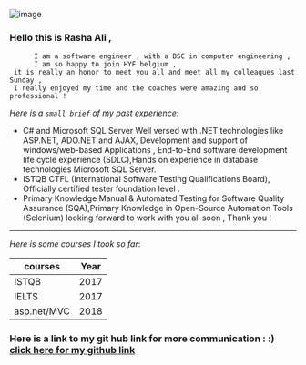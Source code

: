 ![image](https://user-images.githubusercontent.com/30797974/71813942-4bdb5f00-307b-11ea-8bc8-4ae78f0de951.png)


### Hello this is Rasha Ali ,

          I am a software engineer , with a BSC in computer engineering , 
          I am so happy to join HYF belgium , 
     it is really an honor to meet you all and meet all my colleagues last Sunday , 
     I really enjoyed my time and the coaches were amazing and so professional !
     
*Here is a `small brief`  of my past experience*:
*  C# and Microsoft SQL Server Well versed with .NET technologies like ASP.NET, ADO.NET and AJAX, Development and support of windows/web-based Applications , End-to-End software development life cycle experience (SDLC),Hands on experience in database technologies Microsoft SQL Server.
*  ISTQB CTFL (International Software Testing Qualifications Board), Officially certified  tester foundation level .
* 	Primary Knowledge Manual & Automated Testing for Software Quality Assurance (SQA),Primary Knowledge in Open-Source Automation Tools (Selenium)
looking forward to work with you all soon , Thank you !
***
*Here is some courses I took so far*:

| courses        | Year           | 
| ------------- |:-------------:| 
| ISTQB      | 2017 |
| IELTS    | 2017     |  
| asp.net/MVC |  2018  | 

### Here is a link to **my git hub link** for more communication : :) [click here for my github link](https://github.com/Rashaali84) 

